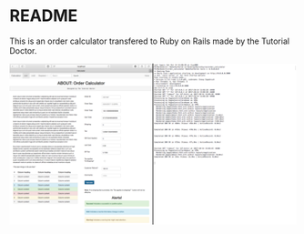 # README

This is an order calculator transfered to Ruby on Rails made by the Tutorial Doctor.

![](screenshot.png)
